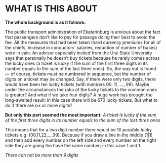 # WHAT IS THIS ABOUT

**The whole background is as it follows:**

The public transport administration of Ekaterinburg is anxious about the fact that passengers don’t like to pay for passage doing their best to avoid the fee. All the measures that had been taken (hard currency premiums for all of the chiefs, increase in conductors’ salaries, reduction of number of buses) were in vain. An advisor especially invited from the Ural State University says that personally he doesn’t buy tickets because he rarely comes across the lucky ones (a ticket is lucky if the sum of the first three digits in its number equals to the sum of the last three ones). So, the way out is found — of course, tickets must be numbered in sequence, but the number of digits on a ticket may be changed. Say, if there were only two digits, there would have been ten lucky tickets (with numbers 00, 11, …, 99). Maybe under the circumstances the ratio of the lucky tickets to the common ones is greater? And what if we take four digits? A huge work has brought the long-awaited result: in this case there will be 670 lucky tickets. But what to do if there are six or more digits?

**But only this part seemed the most important:**
_A ticket is lucky if the sum of the first three digits in its number equals to the sum of the last three ones_

This means that for a two digit number there would be 10 possible lucky tickets e.g. (00,11,22,...,99). Because if you draw a line in the middle (1|1) and then add every number on the left side and every number on the right side they are going tho have the same number; in this case 1 and 1.

_There can not be more than 9 digits_

